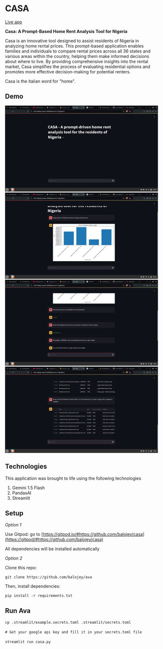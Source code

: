 # CASA

[Live app](https://casa-ng.streamlit.app/)

**Casa: A Prompt-Based Home Rent Analysis Tool for Nigeria**

Casa is an innovative tool designed to assist residents of Nigeria in analyzing home rental prices. This prompt-based application enables families and individuals to compare rental prices across all 36 states and various areas within the country, helping them make informed decisions about where to live. By providing comprehensive insights into the rental market, Casa simplifies the process of evaluating residential options and promotes more effective decision-making for potential renters.

Casa is the italian word for "home".

## Demo
![alt text](assets/casa_1.png "Casa demo 1")
![alt text](assets/casa_2.png "Casa demo 2")
![alt text](assets/casa_3.png "Casa demo 2")
![alt text](assets/casa_4.png "Casa demo 2")

## Technologies

This application was brought to life using the following technologies

1. Gemini 1.5 Flash
2. PandasAI
3. Streamlit

## Setup

*Option 1*

Use Gitpod: go to [https://gitpod.io/#https://github.com/balojey/casa](https://gitpod/#https://github.com/balojey/casa)

All dependencies will be installed automatically

*Option 2*

Clone this repo:
```
git clone https://github.com/balojey/ava
```

Then, install dependencies:
```
pip install -r requirements.txt
```

## Run Ava

```
cp .streamlit/example.secrets.toml .streamlit/secrets.toml

# Get your google api key and fill it in your secrets.toml file

streamlit run casa.py
```